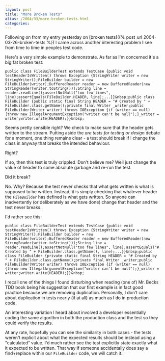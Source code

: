 ```yaml
---
layout: post
title: "More Broken Tests"
alias: /2004/03/more-broken-tests.html
categories:
---
```

Following on from my entry yesterday on [broken tests]({% post_url 2004-03-26-broken-tests %}) I came across another interesting problem I see from time to time in peoples test code.

Here's a very simple example to demonstrate. As far as I'm concerned it's a big fat broken test:

```
public class FileBuilderTest extends TestCase {public void testHeaderIsWritten() throws Exception {StringWriter writer = new StringWriter();FileBuilder builder = new FileBuilder(writer);BufferedReader reader = new BufferedReader(new StringReader(writer.toString()));String line = reader.readLine();assertNotNull("too few lines", line);assertEquals(FileBuilder.HEADER, line);...}}&nbsp;public class FileBuilder {public static final String HEADER = "# Created by " + FileBuilder.class.getName();private final Writer _writer;public FileBuilder(Writer writer) throws IOException {if (writer == null) {throw new IllegalArgumentException("writer can't be null");}_writer = writer;writer.write(HEADER);}}&nbsp;
```

Seems pretty sensible right? We check to make sure that the header gets written to the stream. Putting aside the _are tests for testing or design_ debate for a moment, one thing remains clear - a test should break if I change the class in anyway that breaks the intended behaviour.

Right?

If so, then this test is truly crippled. Don't believe me? Well just change the value of header to some absolute garbage and re-run the test.

Did it break?

No. Why? Because the test never checks that what gets written is what is supposed to be written. Instead, it is simply checking that whatever header the `FileBuilder` has defined is what gets written. So anyone can inadvertently (or deliberately as we have done)  change that header and the test never breaks.

I'd rather see this:

```
public class FileBuilderTest extends TestCase {public void testHeaderIsWritten() throws Exception {StringWriter writer = new StringWriter();FileBuilder builder = new FileBuilder(writer);BufferedReader reader = new BufferedReader(new StringReader(writer.toString()));String line = reader.readLine();assertNotNull("too few lines", line);assertEquals("# Created by " + FileBuilder.class.getName(), line);...}}&nbsp;public class FileBuilder {private static final String HEADER = "# Created by " + FileBuilder.class.getName();private final Writer _writer;public FileBuilder(Writer writer) throws IOException {if (writer == null) {throw new IllegalArgumentException("writer can't be null");}_writer = writer;writer.write(HEADER);}}&nbsp;
```

I recall one of the things I found disturbing when reading (one of) Mr. Becks TDD book being his suggestion that our first example is in fact good practice because we are removing duplication. Personally, I don't care about duplication in tests nearly (if at all) as much as I do in production code.

An interesting variation I heard about involved a developer essentially coding the same algorithm in both the production class and the test so they could verify the results.

At any rate, hopefully you can see the similarity in both cases - the tests weren't explicit about what the expected results should be instead using a "calculated" value. I'd much rather see the test explicitly state exactly what it expected to be written. That way if someone accidentally does say a find+replace within our `FileBuilder` code, we will catch it.
